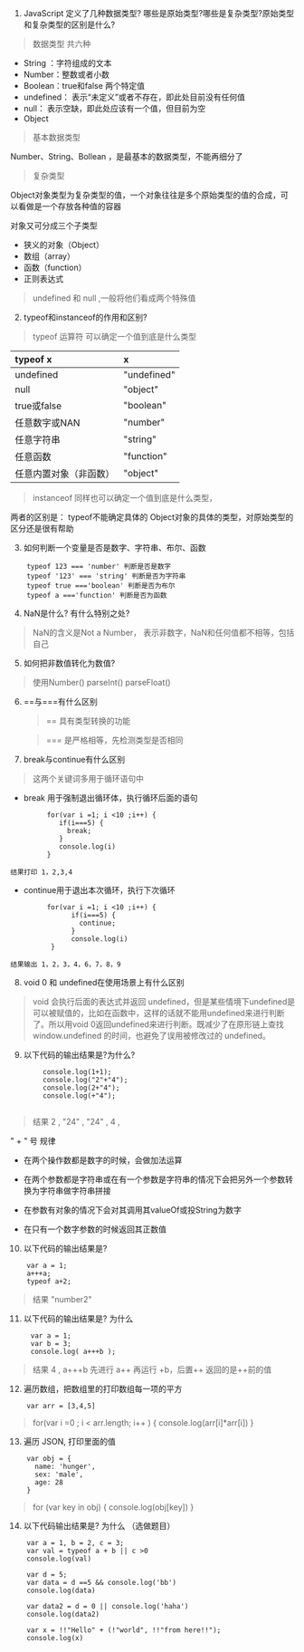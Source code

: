 1. JavaScript 定义了几种数据类型? 哪些是原始类型?哪些是复杂类型?原始类型和复杂类型的区别是什么?

> 数据类型 共六种

  * String ：字符组成的文本
  * Number：整数或者小数
  * Boolean：true和false 两个特定值
  * undefined： 表示“未定义”或者不存在，即此处目前没有任何值
  * null： 表示空缺，即此处应该有一个值，但目前为空
  * Object

> 基本数据类型 
  
  Number、String、Bollean ，是最基本的数据类型，不能再细分了
  
> 复杂类型
  
  Object对象类型为复杂类型的值，一个对象往往是多个原始类型的值的合成，可以看做是一个存放各种值的容器
  
  对象又可分成三个子类型
  
  * 狭义的对象（Object）
  * 数组（array）
  * 函数（function）
  * 正则表达式
  
  
> undefined 和 null ,一般将他们看成两个特殊值

2. typeof和instanceof的作用和区别?

  > typeof 运算符 可以确定一个值到底是什么类型 
  
  |typeof x| x |
  |:---|:---|
  |undefined| "undefined"|
  |null | "object"|
  |true或false|"boolean" |
  |任意数字或NAN|"number"|
  |任意字符串| "string"|
  |任意函数| "function"|
  |任意内置对象（非函数）|"object"|
  
  > instanceof 同样也可以确定一个值到底是什么类型，
  
  两者的区别是： typeof不能确定具体的 Object对象的具体的类型，对原始类型的区分还是很有帮助

3. 如何判断一个变量是否是数字、字符串、布尔、函数
```
    typeof 123 === 'number' 判断是否是数字
    typeof '123' === 'string' 判断是否为字符串
    typeof true ==='boolean' 判断是否为布尔
    typeof a ==='function' 判断是否为函数
```
4. NaN是什么? 有什么特别之处?

  > NaN的含义是Not a Number， 表示非数字，NaN和任何值都不相等，包括自己
  
5. 如何把非数值转化为数值?

  > 使用Number() parseInt()  parseFloat()

6. ==与===有什么区别

    > == 具有类型转换的功能
    
    > ===  是严格相等，先检测类型是否相同
7. break与continue有什么区别
  > 这两个关键词多用于循环语句中
  
  * break 用于强制退出循环体，执行循环后面的语句
  ```
           for(var i =1; i <10 ;i++) {
              if(i===5) { 
                break;
              } 
              console.log(i) 
           }
  ```
    结果打印 1，2,3,4
  * continue用于退出本次循环，执行下次循环

   ```
            for(var i =1; i <10 ;i++) {
                  if(i===5) { 
                    continue;
                  } 
                  console.log(i) 
             }
   ```
    结果输出 1，2，3，4，6，7，8，9
8. void 0 和 undefined在使用场景上有什么区别

> void 会执行后面的表达式并返回 undefined，但是某些情境下undefined是可以被赋值的，比如在函数中，这样的话就不能用undefined来进行判断了。所以用void 0返回undefined来进行判断。既减少了在原形链上查找 window.undefined 的时间，也避免了误用被修改过的 undefined。

9. 以下代码的输出结果是?为什么?
```
        console.log(1+1);    
        console.log("2"+"4");  
        console.log(2+"4"); 
        console.log(+"4");
        
```
     
   > 结果  2 , "24" , "24" , 4 , 
   
   " + " 号 规律
   * 在两个操作数都是数字的时候，会做加法运算
   * 在两个参数都是字符串或在有一个参数是字符串的情况下会把另外一个参数转换为字符串做字符串拼接
   * 在参数有对象的情况下会对其调用其valueOf或投String为数字
   
   * 在只有一个数字参数的时候返回其正数值

10. 以下代码的输出结果是?

```
    var a = 1;  
    a+++a; 
    typeof a+2;
```
> 结果 "number2"

11. 以下代码的输出结果是? 为什么
```
     var a = 1;
     var b = 3;
     console.log( a+++b );
```
> 结果  4  , a+++b  先进行 a++ 再运行 +b，后置++ 返回的是++前的值

12. 遍历数组，把数组里的打印数组每一项的平方

```
    var arr = [3,4,5]
```
 
 > for(var i =0 ; i < arr.length; i++ ) {
      console.log(arr[i]*arr[i])
 }
 
13. 遍历 JSON, 打印里面的值
```
    var obj = {
      name: 'hunger', 
      sex: 'male', 
      age: 28 
    }
```
> for (var key in obj) {
  	console.log(obj[key])
  }
14. 以下代码输出结果是? 为什么 （选做题目）

```
    var a = 1, b = 2, c = 3;
    var val = typeof a + b || c >0
    console.log(val) 
    
    var d = 5;
    var data = d ==5 && console.log('bb')
    console.log(data)
    
    var data2 = d = 0 || console.log('haha')
    console.log(data2)
     
    var x = !!"Hello" + (!"world", !!"from here!!");
    console.log(x)
```

